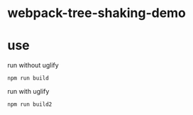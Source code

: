 # webpack-tree-shaking-demo

# use

run without uglify

    npm run build
    
run with uglify

    npm run build2
